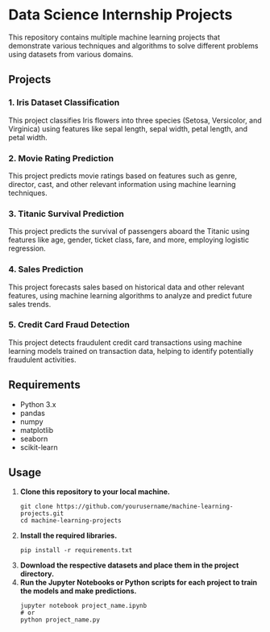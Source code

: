 <h1>Data Science Internship Projects</h1>

<p>This repository contains multiple machine learning projects that demonstrate various techniques and algorithms to solve different problems using datasets from various domains.</p>

<h2>Projects</h2>

<h3>1. Iris Dataset Classification</h3>
<p>This project classifies Iris flowers into three species (Setosa, Versicolor, and Virginica) using features like sepal length, sepal width, petal length, and petal width.</p>

<h3>2. Movie Rating Prediction</h3>
<p>This project predicts movie ratings based on features such as genre, director, cast, and other relevant information using machine learning techniques.</p>

<h3>3. Titanic Survival Prediction</h3>
<p>This project predicts the survival of passengers aboard the Titanic using features like age, gender, ticket class, fare, and more, employing logistic regression.</p>

<h3>4. Sales Prediction</h3>
<p>This project forecasts sales based on historical data and other relevant features, using machine learning algorithms to analyze and predict future sales trends.</p>

<h3>5. Credit Card Fraud Detection</h3>
<p>This project detects fraudulent credit card transactions using machine learning models trained on transaction data, helping to identify potentially fraudulent activities.</p>

<h2>Requirements</h2>
<ul>
    <li>Python 3.x</li>
    <li>pandas</li>
    <li>numpy</li>
    <li>matplotlib</li>
    <li>seaborn</li>
    <li>scikit-learn</li>
</ul>

<h2>Usage</h2>
<ol>
    <li><strong>Clone this repository to your local machine.</strong></li>
    <pre><code>git clone https://github.com/yourusername/machine-learning-projects.git
cd machine-learning-projects</code></pre>
    <li><strong>Install the required libraries.</strong></li>
    <pre><code>pip install -r requirements.txt</code></pre>
    <li><strong>Download the respective datasets and place them in the project directory.</strong></li>
    <li><strong>Run the Jupyter Notebooks or Python scripts for each project to train the models and make predictions.</strong></li>
    <pre><code>jupyter notebook project_name.ipynb
# or
python project_name.py</code></pre>
</ol>


